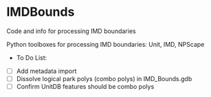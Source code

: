 # IMDBounds
Code and info for processing IMD boundaries

Python toolboxes for processing IMD boundaries: Unit, IMD, NPScape

- To Do List:
- [ ] Add metadata import
- [ ] Dissolve logical park polys (combo polys) in IMD_Bounds.gdb
- [ ] Confirm UnitDB features should be combo polys
